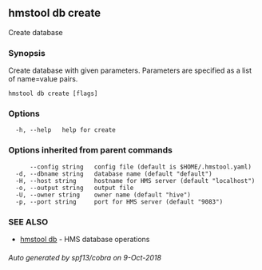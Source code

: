 ## hmstool db create

Create database

### Synopsis

Create database with given parameters.
Parameters are specified as a list of name=value pairs.


```
hmstool db create [flags]
```

### Options

```
  -h, --help   help for create
```

### Options inherited from parent commands

```
      --config string   config file (default is $HOME/.hmstool.yaml)
  -d, --dbname string   database name (default "default")
  -H, --host string     hostname for HMS server (default "localhost")
  -o, --output string   output file
  -U, --owner string    owner name (default "hive")
  -p, --port string     port for HMS server (default "9083")
```

### SEE ALSO

* [hmstool db](hmstool_db.md)	 - HMS database operations

###### Auto generated by spf13/cobra on 9-Oct-2018

